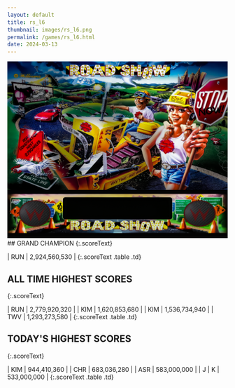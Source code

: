 ```yaml
---
layout: default
title: rs_l6
thumbnail: images/rs_l6.png
permalink: /games/rs_l6.html
date: 2024-03-13
---
```


<img src="../images/rs_l6.png" class="gameThumbnail img-fluid mx-auto align-middle">
## GRAND CHAMPION
{:.scoreText}

| RUN | 2,924,560,530 | 
{:.scoreText .table .td}

## ALL TIME HIGHEST SCORES
{:.scoreText}

| RUN | 2,779,920,320 | 
| KIM | 1,620,853,680 | 
| KIM | 1,536,734,940 | 
| TWV | 1,293,273,580 | 
{:.scoreText .table .td}

## TODAY'S HIGHEST SCORES
{:.scoreText}

| KIM | 944,410,360 | 
| CHR | 683,036,280 | 
| ASR | 583,000,000 | 
| J | K | 533,000,000 | 
{:.scoreText .table .td}
